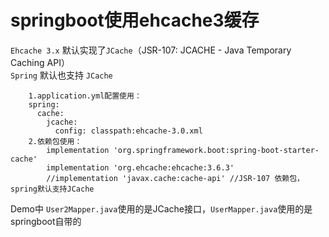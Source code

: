 # springboot使用ehcache3缓存  

`Ehcache 3.x` 默认实现了`JCache`（JSR-107: JCACHE - Java Temporary Caching API）  
`Spring` 默认也支持 `JCache`
		
		1.application.yml配置使用：
		spring:
		  cache:
		    jcache:
		      config: classpath:ehcache-3.0.xml
		2.依赖包使用：
			implementation 'org.springframework.boot:spring-boot-starter-cache'
			implementation 'org.ehcache:ehcache:3.6.3'
			//implementation 'javax.cache:cache-api' //JSR-107 依赖包，spring默认支持JCache
			
Demo中 `User2Mapper.java`使用的是JCache接口，`UserMapper.java`使用的是springboot自带的